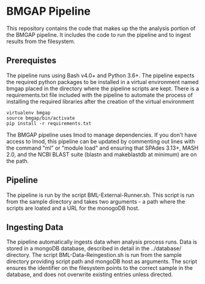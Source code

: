 # BMGAP Pipeline

This repository contains the code that makes up the the analysis portion of the BMGAP pipeline. It includes the code to run the pipeline and to ingest results from the filesystem.

## Prerequistes

The pipeline runs using Bash v4.0+ and Python 3.6+. The pipeline expects the required python packages to be installed in a virtual environment named bmgap placed in the directory where the pipeline scripts are kept. There is a requirements.txt file included with the pipeline to automate the process of installing the required libraries after the creation of the virtual environment

```code
virtualenv bmgap
source bmgap/bin/activate
pip install -r requirements.txt
```

The BMGAP pipeline uses lmod to manage dependencies. If you don't have access to lmod, this pipeline can be updated by commenting out lines with the command "ml" or "module load" and ensuring that SPAdes 3.13+, MASH 2.0, and the NCBI BLAST suite (blastn and makeblastdb at minimum) are on the path.

## Pipeline

The pipeline is run by the script BML-External-Runner.sh. This script is run from the sample directory and takes two arguments - a path where the scripts are loated and a URL for the monogoDB host.

## Ingesting Data

The pipeline automatically ingests data when analysis process runs. Data is stored in a mongoDB database, described in detail in the ../database/ directory. The script BML-Data-Reingestion.sh is run from the sample directory providing script path and mongoDB host as arguments. The script ensures the identifier on the filesystem points to the correct sample in the database, and does not overwrite existing entries unless directed.

